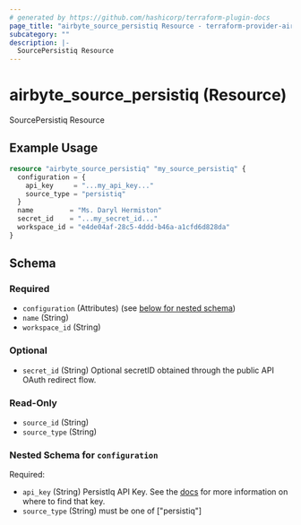 ```yaml
---
# generated by https://github.com/hashicorp/terraform-plugin-docs
page_title: "airbyte_source_persistiq Resource - terraform-provider-airbyte"
subcategory: ""
description: |-
  SourcePersistiq Resource
---
```


# airbyte_source_persistiq (Resource)

SourcePersistiq Resource

## Example Usage

```terraform
resource "airbyte_source_persistiq" "my_source_persistiq" {
  configuration = {
    api_key     = "...my_api_key..."
    source_type = "persistiq"
  }
  name         = "Ms. Daryl Hermiston"
  secret_id    = "...my_secret_id..."
  workspace_id = "e4de04af-28c5-4ddd-b46a-a1cfd6d828da"
}
```

<!-- schema generated by tfplugindocs -->
## Schema

### Required

- `configuration` (Attributes) (see [below for nested schema](#nestedatt--configuration))
- `name` (String)
- `workspace_id` (String)

### Optional

- `secret_id` (String) Optional secretID obtained through the public API OAuth redirect flow.

### Read-Only

- `source_id` (String)
- `source_type` (String)

<a id="nestedatt--configuration"></a>
### Nested Schema for `configuration`

Required:

- `api_key` (String) PersistIq API Key. See the <a href="https://apidocs.persistiq.com/#authentication">docs</a> for more information on where to find that key.
- `source_type` (String) must be one of ["persistiq"]


